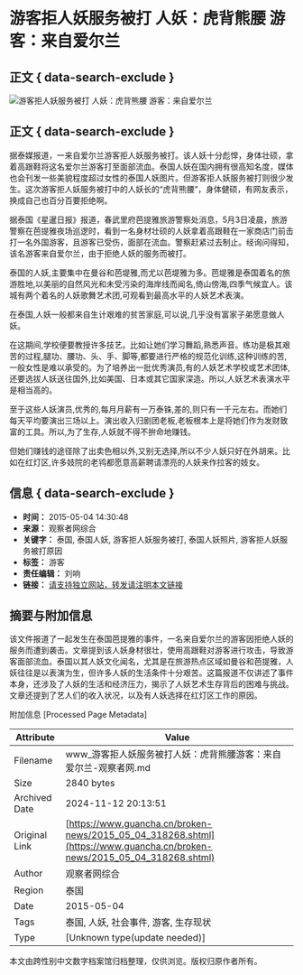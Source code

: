 # 游客拒人妖服务被打 人妖：虎背熊腰 游客：来自爱尔兰

## 正文 { data-search-exclude }


![游客拒人妖服务被打 人妖：虎背熊腰 游客：来自爱尔兰](http://i.guancha.cn/news/2015/05/04/20150504143020459.jpg)

## 正文 { data-search-exclude }

据泰媒报道，一来自爱尔兰游客拒人妖服务被打。该人妖十分彪悍，身体壮硕，拿着高跟鞋将这名爱尔兰游客打至面部流血。泰国人妖在国内拥有很高知名度，媒体也会刊发一些美貌程度超过女性的泰国人妖图片。但游客拒人妖服务被打则很少发生。这次游客拒人妖服务被打中的人妖长的“虎背熊腰”，身体健硕，有网友表示，换成自己也百分百要拒绝啊。

据泰国《星暹日报》报道，春武里府芭提雅旅游警察处消息，5月3日凌晨，旅游警察在芭提雅夜场巡逻时，看到一名身材壮硕的人妖拿着高跟鞋在一家商店门前击打一名外国游客，且游客已受伤，面部在流血。警察赶紧过去制止。经询问得知，该名游客来自爱尔兰，由于拒绝人妖的服务而被打。

泰国的人妖,主要集中在曼谷和芭堤雅,而尤以芭堤雅为多。芭堤雅是泰国着名的旅游胜地,以美丽的自然风光和未受污染的海岸线而闻名,倚山傍海,四季气候宜人。该城有两个着名的人妖歌舞艺术团,可观看到最高水平的人妖艺术表演。

在泰国,人妖一般都来自生计艰难的贫苦家庭,可以说,几乎没有富家子弟愿意做人妖。

在这期间,学校便要教授许多技艺。比如让她们学习舞蹈,熟悉声音。练功是极其艰苦的过程,腿功、腰功、头、手、脚等,都要进行严格的规范化训练,这种训练的苦,一般女性是难以承受的。为了培养出一批优秀演员,有的人妖艺术学校或艺术团体,还要选拔人妖送往国外,比如美国、日本或其它国家深造。所以,人妖艺术表演水平是相当高的。

至于这些人妖演员,优秀的,每月月薪有一万泰铢,差的,则只有一千元左右。而她们每天平均要演出三场以上。演出收入归剧团老板,老板根本上是将她们作为发财致富的工具。所以,为了生存,人妖就不得不拚命地赚钱。

但她们赚钱的途径除了出卖色相以外,又别无选择,所以不少人妖只好在外胡来。比如在红灯区,许多妓院的老鸨都愿意高薪聘请漂亮的人妖来作拉客的妓女。

## 信息 { data-search-exclude }

- **时间：** 2015-05-04 14:30:48
- **来源：** 观察者网综合
- **关键字：** 泰国, 泰国人妖, 游客拒人妖服务被打, 泰国人妖照片, 游客拒人妖服务被打原因
- **标签：** 游客
- **责任编辑：** 刘响
- **链接：** [请支持独立网站，转发请注明本文链接](https://www.guancha.cn/broken-news/2015_05_04_318268.shtml)

## 摘要与附加信息

<!-- tcd_abstract -->
该文件报道了一起发生在泰国芭提雅的事件，一名来自爱尔兰的游客因拒绝人妖的服务而遭到袭击。文章提到该人妖身材很壮，使用高跟鞋对游客进行攻击，导致游客面部流血。泰国以其人妖文化闻名，尤其是在旅游热点区域如曼谷和芭提雅，人妖往往是以表演为生，但许多人妖的生活条件十分艰苦。这篇报道不仅讲述了事件本身，还涉及了人妖的生活和经济压力，揭示了人妖艺术生存背后的困难与挑战。文章还提到了艺人们的收入状况，以及有人妖选择在红灯区工作的原因。
<!-- tcd_abstract_end -->

附加信息 [Processed Page Metadata]

| Attribute       | Value                                  |
|-----------------|----------------------------------------|
| Filename        | www_游客拒人妖服务被打人妖：虎背熊腰游客：来自爱尔兰-观察者网.md                             |
| Size            | 2840 bytes                           |
| Archived Date   | 2024-11-12 20:13:51                             |
| Original Link   | [https://www.guancha.cn/broken-news/2015_05_04_318268.shtml](https://www.guancha.cn/broken-news/2015_05_04_318268.shtml)                       |
| Author          | 观察者网综合                               |
| Region          | 泰国                               |
| Date            | 2015-05-04                                 |
| Tags            | 泰国, 人妖, 社会事件, 游客, 生存现状                                 |
| Type            | [Unknown type(update needed)]                                 |
<!-- tcd_table_end -->

本文由跨性别中文数字档案馆归档整理，仅供浏览。版权归原作者所有。
